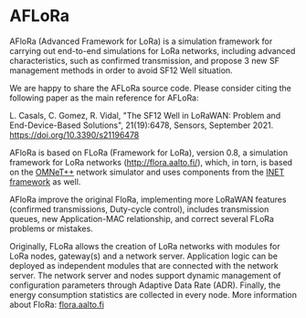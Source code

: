 # AFLoRa

AFloRa  (Advanced Framework for LoRa) is a simulation framework for carrying out end-to-end simulations for LoRa networks, including advanced characteristics, such as confirmed transmission, and propose 3 new SF management methods in order to avoid SF12 Well situation. 

We are happy to share the AFLoRa source code. Please consider citing the following paper as the main reference for AFLoRa:

L. Casals,  C. Gomez, R. Vidal, "The SF12 Well in LoRaWAN: Problem and End-Device-Based Solutions", 21(19):6478, Sensors, September 2021.
https://doi.org/10.3390/s21196478

AFloRa is based on FLoRa (Framework for LoRa), version 0.8, a simulation framework for LoRa networks (http://flora.aalto.fi/), which, in torn, is based on the [OMNeT++](https://omnetpp.org/) network simulator and uses components from the [INET framework](https://inet.omnetpp.org/) as well.

AFloRa improve the original FloRa, implementing more LoRaWAN features (confirmed transmissions, Duty-cycle control), includes transmission queues, new Application-MAC relationship, and correct several FLoRa problems or mistakes. 


Originally, FLoRa allows the creation of LoRa networks with modules for LoRa nodes, gateway(s) and a network server. 
Application logic can be deployed as independent modules that are connected with the network server. 
The network server and nodes support dynamic management of configuration parameters through Adaptive Data Rate (ADR). 
Finally, the energy consumption statistics are collected in every node.
More information about FloRa: [flora.aalto.fi](http://flora.aalto.fi/)
